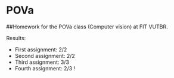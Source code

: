 # POVa

##Homework for the POVa class (Computer vision) at FIT VUTBR.

Results:
* First assignment: 2/2
* Second assignment: 2/2
* Third assignment: 3/3
* Fourth assignment: 2/3 !

